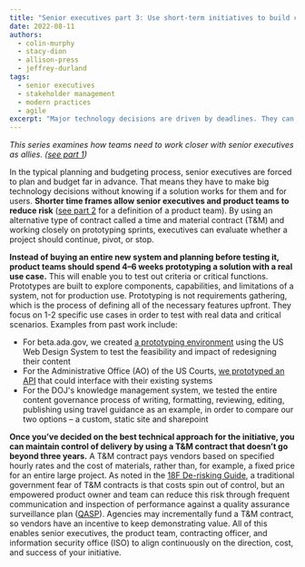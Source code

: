 ```yaml
---
title: "Senior executives part 3: Use short-term initiatives to build confidence in long-term decisions"
date: 2022-08-11
authors:
  - colin-murphy
  - stacy-dion
  - allison-press
  - jeffrey-durland
tags:
  - senior executives
  - stakeholder management
  - modern practices
  - agile
excerpt: "Major technology decisions are driven by deadlines. They can force you to make long-term decisions without much certainty they’ll be successful. In the grand scheme, it doesn’t take much time to seek understanding and be confident in these decisions. This is part three in a series on how senior executives and tech teams can be better allies."
---
```

_This series examines how teams need to work closer with senior executives as allies. ([see part 1]({{site.baseurl}}/2022/07/20/senior-executives-pt1/))_

In the typical planning and budgeting process, senior executives are forced to plan and budget far in advance. That means they have to make big technology decisions without knowing if a solution works for them and for users. **Shorter time frames allow senior executives and product teams to reduce risk** ([see part 2]({{site.baseurl}}/2022/08/02/senior-executives-pt2/) for a definition of a product team). By using an alternative type of contract called a time and material contract (T&M) and working closely on prototyping sprints, executives can evaluate whether a project should continue, pivot, or stop. 

**Instead of buying an entire new system and planning before testing it, product teams should spend 4–6 weeks prototyping a solution with a real use case.** This will enable you to test out criteria or critical functions. Prototypes are built to explore components, capabilities, and limitations of a system, not for production use. Prototyping is not requirements gathering, which is the process of defining all of the necessary features upfront. They focus on 1-2 specific use cases in order to test with real data and critical scenarios. Examples from past work include: 
* For beta.ada.gov, we created [a prototyping environment](https://github.com/18F/ada-sandbox) using the US Web Design System to test the feasibility and impact of redesigning their content
* For the Administrative Office (AO) of the US Courts, [we prototyped an API](https://github.com/18F/aocourts-api) that could interface with their existing systems
* For the DOJ's knowledge management system, we tested the entire content governance process of writing, formatting, reviewing, editing, publishing using travel guidance as an example, in order to compare our two options – a custom, static site and sharepoint

**Once you’ve decided on the best technical approach for the initiative, you can maintain control of delivery by using a T&M contract that doesn’t go beyond three years.** A T&M contract pays vendors based on specified hourly rates and the cost of materials, rather than, for example, a fixed price for an entire large project. As noted in the [18F De-risking Guide](https://derisking-guide.18f.gov/), a traditional government fear of T&M contracts is that costs spin out of control, but an empowered product owner and team can reduce this risk through frequent communication and inspection of performance against a quality assurance surveillance plan ([QASP](https://derisking-guide.18f.gov/qasp/)). Agencies may incrementally fund a T&M contract, so vendors have an incentive to keep demonstrating value. All of this enables senior executives, the product team, contracting officer, and information security office (ISO) to align continuously on the direction, cost, and success of your initiative.
